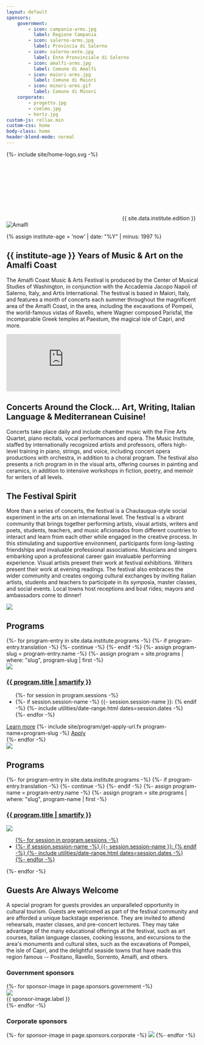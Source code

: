 ```yaml
---
layout: default
sponsors:
    government:
        - icon: campania-arms.jpg
          label: Regione Campania
        - icon: salerno-arms.jpg
          label: Provincia di Salerno
        - icon: salerno-ente.jpg
          label: Ente Pronvinciale di Salerno
        - icon: amalfi-arms.jpg
          label: Comune di Amalfi
        - icon: maiori-arms.jpg
          label: Comune di Maiori
        - icon: minori-arms.gif
          label: Comune di Minori
    corporate:
        - progetto.jpg
        - coelmo.jpg
        - hertz.jpg
custom-js: rellax.min
custom-css: home
body-class: home
header-blend-mode: normal
---
```

{%- include site/home-logo.svg -%}
<section id="hero">
    <div class="logo">
        <svg><use xlink:href="#home-logo" /></svg>
        <span>{{ site.data.institute.edition }}</span>
    </div>
    <div class="image-container">
        <img src="{{ site.image-directory | append: 'amalfi1.jpg' | relative_url }}" alt="Amalfi" class="rellax" data-rellax-speed="-2" />
    </div>
</section>

<section class="copy" markdown="1">

{% assign institute-age = 'now' | date: "%Y" | minus: 1997 %}

## {{ institute-age }} Years of Music & Art on the Amalfi Coast
The Amalfi Coast Music & Arts Festival is produced by the Center of Musical Studies of Washington, in conjunction with the Accademia Jacopo Napoli of Salerno, Italy, and Artis International. The festival is based in Maiori, Italy, and features a month of concerts each summer throughout the magnificent area of the Amalfi Coast, in the area, including the excavations of Pompeii, the world-famous vistas of Ravello, where Wagner composed Parisfal, the incomparable Greek temples at Paestum, the magical isle of Capri, and more.

</section>

<section>
    <iframe src="https://www.youtube.com/embed/bP4LVZUGYYs?modestbranding=1" frameborder="0" allow="picture-in-picture" allowfullscreen></iframe>
</section>

<section class="copy" markdown="1">

## Concerts Around the Clock... Art, Writing, Italian Language & Mediterranean Cuisine!
Concerts take place daily and include chamber music with the Fine Arts Quartet, piano recitals, vocal performances and opera. The Music Institute, staffed by internationally recognized artists and professors, offers high-level training in piano, strings, and voice, including concert opera productions with orchestra, in addition to a choral program. The festival also presents a rich program in in the visual arts, offering courses in painting and ceramics, in addition to intensive workshops in fiction, poetry, and memoir for writers of all levels.


## The Festival Spirit
More than a series of concerts, the festival is a Chautauqua-style social experiment in the arts on an international level. The festival is a vibrant community that brings together performing artists, visual artists, writers and poets, students, teachers, and music aficionados from different countries to interact and learn from each other while engaged in the creative process. In this stimulating and supportive environment, participants form long-lasting friendships and invaluable professional associations. Musicians and singers embarking upon a professional career gain invaluable performing experience. Visual artists present their work at festival exhibitions. Writers present their work at evening readings. The festival also embraces the wider community and creates ongoing cultural exchanges by inviting Italian artists, students and teachers to participate in its symposia, master classes, and social events. Local towns host receptions and boat rides; mayors and ambassadors come to dinner!

</section>

<section id="institute" class="background-image-container">
<img src="{{ site.image-directory | append: "amalfi2.jpg" | relative_url }}" />

<div class="inset-container">
<div class="content-container">
<h2 id="programs">Programs</h2>
<div>
{%- for program-entry in site.data.institute.programs -%}
{%- if program-entry.translation -%}
    {%- continue -%}
{%- endif -%}
{%- assign program-slug = program-entry.name -%}
{%- assign program = site.programs | where: "slug", program-slug | first -%}
<div>
    <img src="{{ site.program-assets-directory | append: program-slug | append: '/home.jpg' | relative_url }}" />
    <div>
        <a href="{{ program.url | relative_url }}">
            <h3 class="program-name">{{ program.title | smartify }}</h3>
        </a>
        <ul>
        {%- for session in program.sessions -%}
            <li>
            {%- if session.session-name -%}
                {{- session.session-name }}:
            {% endif -%}
            {%- include utilities/date-range.html dates=session.dates -%}
            </li>
        {%- endfor -%}
        </ul>
        <div class="buttons">
            <a href="{{ program.url | relative_url }}" class="  button">Learn more</a>
            {%- include site/program/get-apply-url.fx program-name=program-slug -%}
            <a href="{{ __return }}" class="button">Apply</a>
        </div>
    </div>
</div>
{%- endfor -%}
</div>
</div>
</div>

</section>


<section id="institute2" class="background-image-container">
<img src="{{ site.image-directory | append: "amalfi2.jpg" | relative_url }}" />

<h2>Programs</h2>

<div>
{%- for program-entry in site.data.institute.programs -%}
{%- if program-entry.translation -%}
    {%- continue -%}
{%- endif -%}
{%- assign program-name = program-entry.name -%}
{%- assign program = site.programs | where: "slug", program-name | first -%}
<a href="{{ program.url | relative_url }}">
    <h3 class="program-name">{{ program.title | smartify }}</h3>
    <img src="{{ site.program-assets-directory | append: program.slug | append: '/home.jpg' | relative_url }}" />
    <ul>
    {%- for session in program.sessions -%}
        <li>
        {%- if session.session-name -%}
            {{- session.session-name }}:
        {% endif -%}
        {%- include utilities/date-range.html dates=session.dates -%}
        </li>
    {%- endfor -%}
    </ul>
</a>
{%- endfor -%}
</div>

</section>


<section class="copy" markdown="1">

## Guests Are Always Welcome
A special program for guests provides an unparalleled opportunity in cultural tourism. Guests are welcomed as part of the festival community and are afforded a unique backstage experience. They are invited to attend rehearsals, master classes, and pre-concert lectures. They may take advantage of the many educational offerings at the festival, such as art courses, Italian language classes, cooking lessons, and excursions to the area's monuments and cultural sites, such as the excavations of Pompeii, the isle of Capri, and the delightful seaside towns that have made this region famous -- Positano, Ravello, Sorrento, Amalfi, and others.

</section>


<section id="sponsors" markdown="1">

### Government sponsors

<div class="sponsor-gallery">
{%- for sponsor-image in page.sponsors.government -%}
<div><img src="{{ site.image-directory | append: "sponsors/" | append: sponsor-image.icon | relative_url }}" /><div>{{ sponsor-image.label }}</div></div>
{%- endfor -%}
</div>

### Corporate sponsors

<div class="sponsor-gallery">
{%- for sponsor-image in page.sponsors.corporate -%}
<img src="{{ site.image-directory | append: "sponsors/" | append: sponsor-image | relative_url }}" />
{%- endfor -%}
</div>


<script>
  // Accepts any class name
  var rellax = new Rellax('.rellax');
</script>